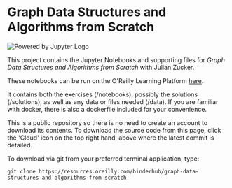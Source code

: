 # Graph Data Structures and Algorithms from Scratch

![Powered by Jupyter Logo](https://cdn.oreillystatic.com/images/icons/powered_by_jupyter.png)

This project contains the Jupyter Notebooks and supporting files for _Graph Data Structures and Algorithms from Scratch_ with Julian Zucker. 

These notebooks can be run on the O'Reilly Learning Platform [here](https://learning.oreilly.com/jupyter-notebooks/~/9781098104108).

It contains both the exercises (/notebooks), possibly the solutions (/solutions), as well as any data or files needed (/data). If you are familiar with docker, there is also a dockerfile included for your convenience. 

This is a public repository so there is no need to create an account to download its contents. To download the source code from this page, click the 'Cloud' icon on the top right hand, above where the latest commit is detailed.

To download via git from your preferred terminal application, type:

```git clone https://resources.oreilly.com/binderhub/graph-data-structures-and-algorithms-from-scratch```
